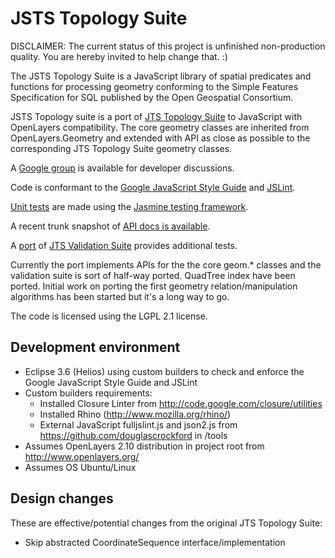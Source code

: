 JSTS Topology Suite
===================

DISCLAIMER: The current status of this project is unfinished non-production quality. You are hereby invited to help change that. :)

The JSTS Topology Suite is a JavaScript library of spatial predicates and functions for processing geometry
conforming to the Simple Features Specification for SQL published by the Open Geospatial Consortium.

JSTS Topology suite is a port of [JTS Topology Suite](http://tsusiatsoftware.net/jts/main.html) to
JavaScript with OpenLayers compatibility. The core geometry classes are
inherited from OpenLayers.Geometry and extended with API as close as possible
to the corresponding JTS Topology Suite geometry classes.

A [Google group](http://groups.google.com/group/jsts-devs) is available for developer discussions.

Code is conformant to the
[Google JavaScript Style Guide](http://google-styleguide.googlecode.com/svn/trunk/javascriptguide.xml) and
[JSLint](http://www.jslint.com/).

[Unit tests](http://bjornharrtell.github.com/jsts/test/SpecRunner.html) are made
using the [Jasmine testing framework](https://github.com/pivotal/jasmine).

A recent trunk snapshot of [API docs is available](http://bjornharrtell.github.com/jsts/doc/api/index.html). 

A [port](http://bjornharrtell.github.com/jsts/validationsuite/index.html) of
[JTS Validation Suite](http://www.vividsolutions.com/jts/tests/index.html) provides
additional tests.

Currently the port implements APIs for the the core geom.* classes and the validation
suite is sort of half-way ported. QuadTree index have been ported. Initial work on porting
the first geometry relation/manipulation algorithms has been started but it's a long way to go.

The code is licensed using the LGPL 2.1 license.

Development environment
-----------------------

* Eclipse 3.6 (Helios) using custom builders to check and enforce the Google JavaScript Style Guide and JSLint
* Custom builders requirements:
  * Installed Closure Linter from http://code.google.com/closure/utilities
  * Installed Rhino (http://www.mozilla.org/rhino/)
  * External JavaScript fulljslint.js and json2.js from https://github.com/douglascrockford in /tools
* Assumes OpenLayers 2.10 distribution in project root from http://www.openlayers.org/
* Assumes OS Ubuntu/Linux

Design changes
--------------

These are effective/potential changes from the original JTS Topology Suite:

* Skip abstracted CoordinateSequence interface/implementation
